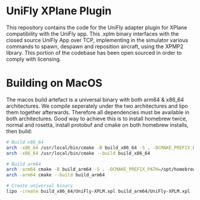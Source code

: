 # UniFly XPlane Plugin
This repository contains the code for the UniFly adapter plugin for XPlane compatibility with the UniFly app. This .xplm binary interfaces with the closed source UniFly App over TCP, implementing in the simulator various commands to spawn, despawn and reposition aircraft, using the XPMP2 library. This portion of the codebase has been open sourced in order to comply with licensing.

# Building on MacOS
The macos build artefact is a universal binary with both arm64 & x86_64 architectures. We compile seperately under the two architectures and lipo them together afterwards. Therefore all dependencies must be available in both architectures. Good way to achieve this is to install homebrew twice, normal and rosetta, install protobuf and cmake on both homebrew installs, then build:
```bash
# Build x86_64
arch -x86_64 /usr/local/bin/cmake -B build_x86_64 -S . -DCMAKE_PREFIX_PATH=/usr/local
arch -x86_64 /usr/local/bin/cmake --build build_x86_64

# Build arm64
arch -arm64 cmake -B build_arm64 -S . -DCMAKE_PREFIX_PATH=/opt/homebrew
arch -arm64 cmake --build build_arm64

# Create universal binary
lipo -create build_x86_64/UniFly-XPLM.xpl build_arm64/UniFly-XPLM.xpl -output UniFly-XPLM.xpl
```
